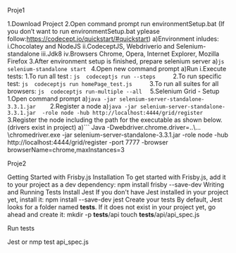 

Proje1

1.Download Project
2.Open command prompt run environmentSetup.bat (If you don’t want to run environmentSetup.bat yplease follow:https://codecept.io/quickstart/#quickstart)
a)Environment inludes:
i.Chocolatey and NodeJS
ii.CodeceptJS, Webdriverio and Selenium-standalone
iii.Jdk8
iv.Browsers Chrome, Opera, Internet Explorer, Mozilla Firefox
3.After environment setup is finished, prepare selenium server 
a)```js selenium-standalone start ```
4.Open new command prompt
a)Run 
i.Execute tests:
1.To run all test : ```js  codeceptjs run --steps     ```
2.To run specific test: ```js  codeceptjs run homePage_test.js     ```
3.To run all suites for all browsers: ```js  codeceptjs run-multiple --all  ```
5.Selenium Grid - Setup
1.Open command prompt 
a)``` java -jar selenium-server-standalone-3.3.1.jar     ```
2.Register a node
a)``` java -jar selenium-server-standalone-3.3.1.jar  -role node -hub http://localhost:4444/grid/register   ```
3.Register the node including the path for the executable as shown below.(drivers exist in project)
a)``` Java  -Dwebdriver.chrome.driver=..\…\chromedriver.exe -jar selenium-server-standalone-3.3.1.jar -role node -hub http://localhost:4444/grid/register -port 7777 -browser browserName=chrome,maxInstances=3


Proje2

Getting Started with Frisby.js
Installation
To get started with Frisby.js, add it to your project as a dev dependency:
npm install frisby --save-dev
Writing and Running Tests
Install Jest
If you don't have Jest installed in your project yet, install it:
npm install --save-dev jest
Create your tests
By default, Jest looks for a folder named __tests__. If it does not exist in your project yet, go ahead and create it:
mkdir -p __tests__/api
touch __tests__/api/api_spec.js

Run tests

Jest or nmp test api_spec.js


